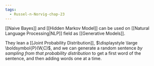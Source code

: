 ```yaml
---
tags:
  - Russel-n-Norvig-chap-23
---
```

[[Naive Bayes]] and [[Hidden Markov Model]] can be used on [[Natural Language Processing|NLP]] field as [[Generative Models]].

They lean a [[Joint Probability Distribution]], $\displaystyle \large \boldsymbol{P}(W,C)$, and we can generate a random sentence *by sampling from that probability distribution* to get a first word of the sentence, and then adding words one at a time.  